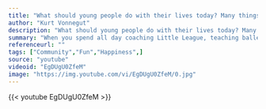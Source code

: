 ```yaml
---
title: "What should young people do with their lives today? Many things, obviously. But the most daring thing is to create stable communities in which the terrible disease of loneliness can be cured."
author: "Kurt Vonnegut"
description: "What should young people do with their lives today? Many things, obviously. But the most daring thing is to create stable communities in which the terrible disease of loneliness can be cured. - Kurt Vonnegut quotes from GetInspired365.com"
summary: "When you spend all day coaching Little League, teaching ballet, feeding the hungry, building bike trails, or planting the community garden only to hear people turn around and diss your hometown, you're bound to get a little annoyed. But when the people who work like mad behind the scenes to make Camden, N.J., a great place to live got tired of reading and hearing negative things about their city all the time, they didn't get angry. They just decided to make a little music."
referenceurl: ""
tags: ["Community","Fun","Happiness",]
source: "youtube"
videoid: "EgDUgU0ZfeM"
image: "https://img.youtube.com/vi/EgDUgU0ZfeM/0.jpg"
---
```


{{< youtube EgDUgU0ZfeM >}}
